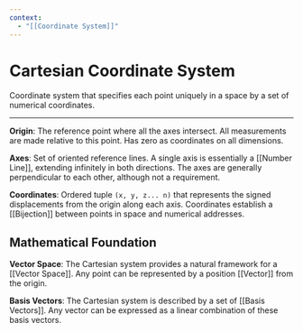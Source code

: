 ```yaml
---
context:
  - "[[Coordinate System]]"
---
```


# Cartesian Coordinate System

Coordinate system that specifies each point uniquely in a space by a set of numerical coordinates.

---

**Origin**: The reference point where all the axes intersect. All measurements are made relative to this point. Has zero as coordinates on all dimensions.

**Axes**: Set of oriented reference lines. A single axis is essentially a [[Number Line]], extending infinitely in both directions. The axes are generally perpendicular to each other, although not a requirement.

**Coordinates**: Ordered tuple `(x, y, z... n)` that represents the signed displacements from the origin along each axis. Coordinates establish a [[Bijection]] between points in space and numerical addresses.

## Mathematical Foundation

**Vector Space**: The Cartesian system provides a natural framework for a [[Vector Space]]. Any point can be represented by a position [[Vector]] from the origin.

**Basis Vectors**: The Cartesian system is described by a set of [[Basis Vectors]]. Any vector can be expressed as a linear combination of these basis vectors.
